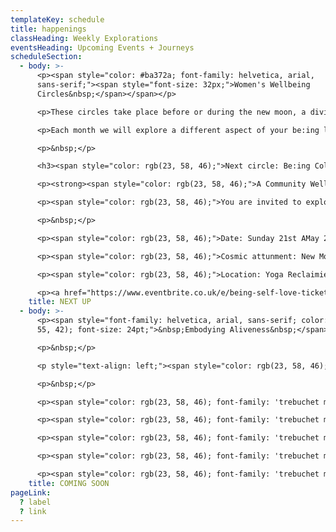 ```yaml
---
templateKey: schedule
title: happenings
classHeading: Weekly Explorations
eventsHeading: Upcoming Events + Journeys
scheduleSection:
  - body: >-
      <p><span style="color: #ba372a; font-family: helvetica, arial,
      sans-serif;"><span style="font-size: 32px;">Women's Wellbeing
      Circles&nbsp;</span></span></p>

      <p>These circles take place before or during the new moon, a divine time to reflect, rest and reset intentions for what you&rsquo;d like to manifest in your life.</p>

      <p>Each month we will explore a different aspect of your be:ing like being transformation, being whole, being abundant with the intention to bring these aspects of our being into focus and authentically embody their meaning to us.&nbsp;</p>

      <p>&nbsp;</p>

      <h3><span style="color: rgb(23, 58, 46);">Next circle: Be:ing Collective</span></h3>

      <p><strong><span style="color: rgb(23, 58, 46);">A Community Wellbeing Circle for all Women</span></strong></p>

      <p><span style="color: rgb(23, 58, 46);">You are invited to explore practices that open us to more compassionate, accepting and loving ways of authentically connecting and being with ourselves.</span></p>

      <p>&nbsp;</p>

      <p><span style="color: rgb(23, 58, 46);">Date: Sunday 21st AMay 2023</span></p>

      <p><span style="color: rgb(23, 58, 46);">Cosmic attunment: New Moon in Gemini</span></p>

      <p><span style="color: rgb(23, 58, 46);">Location: Yoga Reclaimied, Dalston, East London.</span></p>

      <p><a href="https://www.eventbrite.co.uk/e/being-self-love-tickets-599678373157" target="_blank" rel="noopener"><span style="color: rgb(176, 70, 100);"><strong>More info and booking&nbsp;</strong></span></a></p>
    title: NEXT UP
  - body: >-
      <p><span style="font-family: helvetica, arial, sans-serif; color: rgb(186,
      55, 42); font-size: 24pt;">&nbsp;Embodying Aliveness&nbsp;</span></p>

      <p>&nbsp;</p>

      <p style="text-align: left;"><span style="color: rgb(23, 58, 46); font-family: 'trebuchet ms', geneva, sans-serif;"><strong>A Collective Self-Care &amp; Empowerment Journey </strong></span></p>

      <p>&nbsp;</p>

      <p><span style="color: rgb(23, 58, 46); font-family: 'trebuchet ms', geneva, sans-serif;">Embodying Aliveness is a rite of passage created for Black Women and Women of Colour, who seek an intentional space and time to experience more ease and joy in your life.&nbsp;</span></p>

      <p><span style="color: rgb(23, 58, 46); font-family: 'trebuchet ms', geneva, sans-serif;">Join this collective self-care and empowerment journey to explore embodied heart-centred practice through self-inquiry, movement, breath awareness, creative expression and deep rest.</span></p>

      <p><span style="color: rgb(23, 58, 46); font-family: 'trebuchet ms', geneva, sans-serif;">Here you belong, you are seen, heard and celebrated, just as you are. Together we&rsquo;ll create a compassionate and caring community that bears witness to our collective and individual journeys. Each of us giving the other permission to show up, authentically and unapologetically.&nbsp;</span></p>

      <p><span style="color: rgb(23, 58, 46); font-family: 'trebuchet ms', geneva, sans-serif;">Women have gathered like this for millenia. This is a radical act in today&rsquo;s world where our minds are overloaded, our bodies marginalised and our emotional wounds neglected. </span></p>

      <p><span style="color: rgb(23, 58, 46); font-family: 'trebuchet ms', geneva, sans-serif;">This is an invitation to re-member the old ways, to navigate new days, exploring your resource and capacity, to be with the full spectrum of what it feels to be You, Alive, here, now.</span></p>
    title: COMING SOON
pageLink:
  ? label
  ? link
---
```

